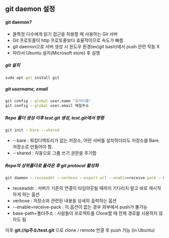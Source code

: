 ## git daemon 설정

#### git daemon?
- 블특정 다수에게 읽기 접근을 허용할 때 사용하는 Git 서버
- Git 프로토콜이 http 프로토콜보다 효율적이므로 속도가 빠름.
- git daemon으로 서버 생성 시 윈도우 환경(ex)git bash)에서 push 관련 작동 X
- 따라서 Ubuntu 설치(Microsoft store) 후 실행

##### git 설치

```cmd
sudo apt-get install git
```

##### git username, email

```cmd
git config --global user.name "유저이름"
git config --global user.email 메일주소
```

##### Repo 폴더 생성 이후 test.git 생성, test.git에서 명령

```cmd
git init --bare --shared 
```
- --bare : 워킹디렉토리가 없는 저장소, 어떤 서버를 설치하더라도 저장소를 Bare 저장소로 만들어야 함.
- --shared : 자동으로 그룹 쓰기 권한을 추가함

##### Repo의 상위폴더로 올라온 후 git protocol 활성화

```cmd
git daemon --reuseaddr --verbose --export-all --enable=receive-pack --base-path=`pwd`/Repo
```
- reuseaddr : 서버가 기존의 연결이 타임아웃될 때까지 기다리지 말고 바로 재시작하게 하는 옵션
- verbose : 저장소와 관련된 내용을 상세히 출력하는 옵션
- --enable=receive-pack : 이 옵션이 없는 경우 외부에서 push가 불가능
- base-path=폴더주소 : 사람들이 프로젝트를 Clone할 때 전체 경로를 사용하지 않아도 됨



이후 <b>git://ip주소/test.git</b> 으로 clone / remote 연결 후 push 가능 (in Ubuntu)
